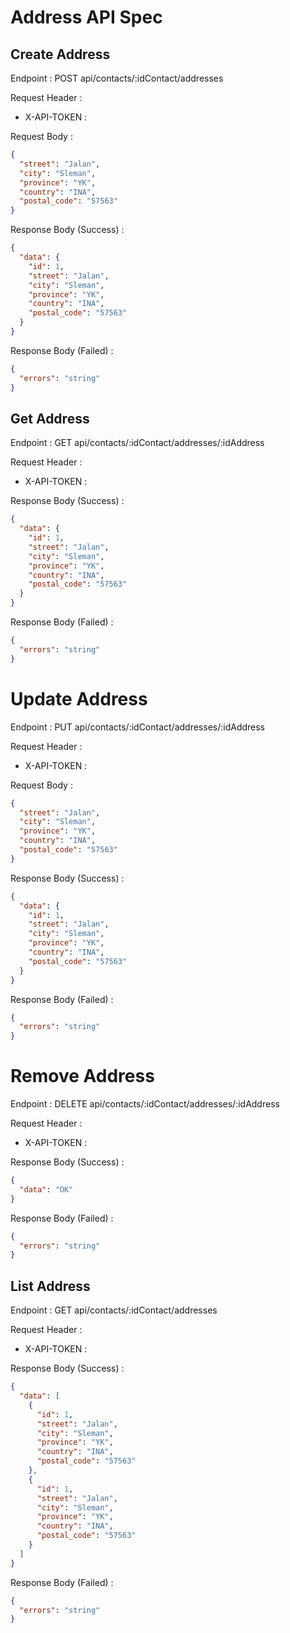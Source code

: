 # Address API Spec

## Create Address

Endpoint : POST api/contacts/:idContact/addresses

Request Header :
- X-API-TOKEN : <TOKEN>

Request Body :

```json
{
  "street": "Jalan",
  "city": "Sleman",
  "province": "YK",
  "country": "INA",
  "postal_code": "57563"
}
```

Response Body (Success) :

```json
{
  "data": {
    "id": 1,
    "street": "Jalan",
    "city": "Sleman",
    "province": "YK",
    "country": "INA",
    "postal_code": "57563"
  }
}
```

Response Body (Failed) :

```json
{
  "errors": "string"
}
```

## Get Address

Endpoint : GET api/contacts/:idContact/addresses/:idAddress

Request Header :
- X-API-TOKEN : <TOKEN>

Response Body (Success) :

```json
{
  "data": {
    "id": 1,
    "street": "Jalan",
    "city": "Sleman",
    "province": "YK",
    "country": "INA",
    "postal_code": "57563"
  }
}
```

Response Body (Failed) :

```json
{
  "errors": "string"
}
```

# Update Address

Endpoint : PUT api/contacts/:idContact/addresses/:idAddress

Request Header :
- X-API-TOKEN : <TOKEN>

Request Body :

```json
{
  "street": "Jalan",
  "city": "Sleman",
  "province": "YK",
  "country": "INA",
  "postal_code": "57563"
}
```

Response Body (Success) :

```json
{
  "data": {
    "id": 1,
    "street": "Jalan",
    "city": "Sleman",
    "province": "YK",
    "country": "INA",
    "postal_code": "57563"
  }
}
```

Response Body (Failed) :

```json
{
  "errors": "string"
}
```

# Remove Address

Endpoint : DELETE api/contacts/:idContact/addresses/:idAddress

Request Header :
- X-API-TOKEN : <TOKEN>


Response Body (Success) :

```json
{
  "data": "OK"
}
```

Response Body (Failed) :

```json
{
  "errors": "string"
}
```

## List Address

Endpoint : GET api/contacts/:idContact/addresses

Request Header :
- X-API-TOKEN : <TOKEN>

Response Body (Success) :

```json
{
  "data": [
    {
      "id": 1,
      "street": "Jalan",
      "city": "Sleman",
      "province": "YK",
      "country": "INA",
      "postal_code": "57563"
    },
    {
      "id": 1,
      "street": "Jalan",
      "city": "Sleman",
      "province": "YK",
      "country": "INA",
      "postal_code": "57563"
    }
  ]
}
```

Response Body (Failed) :

```json
{
  "errors": "string"
}
```